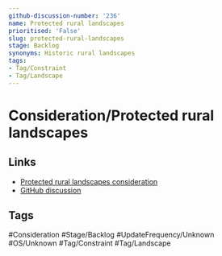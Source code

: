 ```yaml
---
github-discussion-number: '236'
name: Protected rural landscapes
prioritised: 'False'
slug: protected-rural-landscapes
stage: Backlog
synonyms: Historic rural landscapes
tags:
- Tag/Constraint
- Tag/Landscape
---
```


# Consideration/Protected rural landscapes



## Links

* [Protected rural landscapes consideration](https://design.planning.data.gov.uk/planning-consideration/protected-rural-landscapes)
* [GitHub discussion](https://github.com/digital-land/data-standards-backlog/discussions/236)

## Tags

#Consideration #Stage/Backlog #UpdateFrequency/Unknown #OS/Unknown #Tag/Constraint #Tag/Landscape